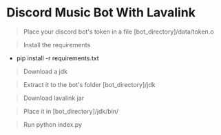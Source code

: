 # Discord Music Bot With Lavalink

> Place your discord bot's token in a file [bot_directory]/data/token.o

> Install the requirements

- pip install -r requirements.txt

> Download a jdk

> Extract it to the bot's folder [bot_directory]/jdk

> Download lavalink jar

> Place it in [bot_directory]/jdk/bin/

> Run python index.py
